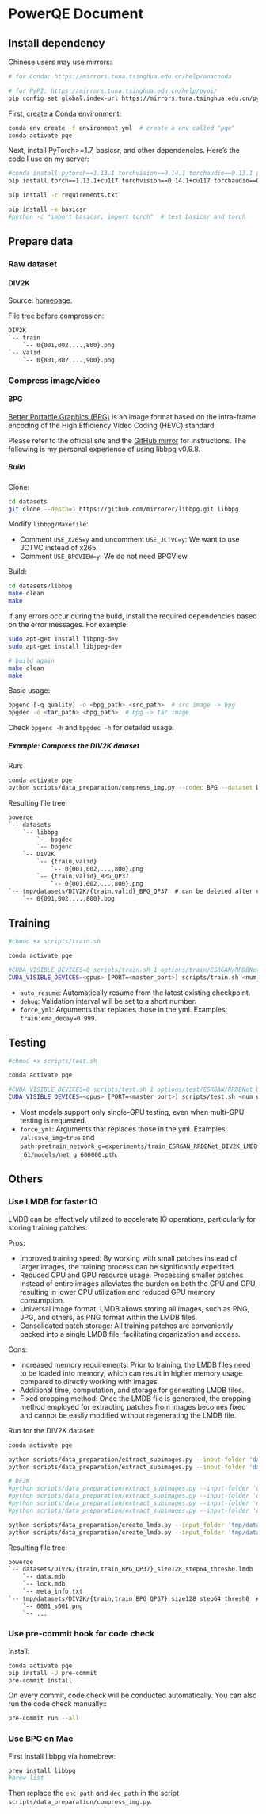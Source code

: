 # PowerQE Document

## Install dependency

Chinese users may use mirrors:

```bash
# for Conda: https://mirrors.tuna.tsinghua.edu.cn/help/anaconda

# for PyPI: https://mirrors.tuna.tsinghua.edu.cn/help/pypi/
pip config set global.index-url https://mirrors.tuna.tsinghua.edu.cn/pypi/web/simple
```

First, create a Conda environment:

```bash
conda env create -f environment.yml  # create a env called "pqe"
conda activate pqe
```

Next, install PyTorch>=1.7, basicsr, and other dependencies. Here’s the code I use on my server:

```bash
#conda install pytorch==1.13.1 torchvision==0.14.1 torchaudio==0.13.1 pytorch-cuda=11.7 -c pytorch -c nvidia
pip install torch==1.13.1+cu117 torchvision==0.14.1+cu117 torchaudio==0.13.1 --extra-index-url https://download.pytorch.org/whl/cu117

pip install -r requirements.txt

pip install -e basicsr
#python -c "import basicsr; import torch"  # test basicsr and torch
```

## Prepare data

### Raw dataset

#### DIV2K

Source: [homepage](https://data.vision.ee.ethz.ch/cvl/DIV2K).

File tree before compression:

```txt
DIV2K
`-- train
    `-- 0{001,002,...,800}.png
`-- valid
    `-- 0{801,802,...,900}.png
```

### Compress image/video

#### BPG

[Better Portable Graphics (BPG)](https://bellard.org/bpg) is an image format based on the intra-frame encoding of the High Efficiency Video Coding (HEVC) standard.

Please refer to the official site and the [GitHub mirror](https://github.com/mirrorer/libbpg/blob/master/README) for instructions. The following is my personal experience of using libbpg v0.9.8.

##### Build

Clone:

```bash
cd datasets
git clone --depth=1 https://github.com/mirrorer/libbpg.git libbpg
```

Modify `libbpg/Makefile`:

- Comment `USE_X265=y` and uncomment `USE_JCTVC=y`: We want to use JCTVC instead of x265.
- Comment `USE_BPGVIEW=y`: We do not need BPGView.

Build:

```bash
cd datasets/libbpg
make clean
make
```

If any errors occur during the build, install the required dependencies based on the error messages. For example:

```bash
sudo apt-get install libpng-dev
sudo apt-get install libjpeg-dev

# build again
make clean
make
```

Basic usage:

```bash
bpgenc [-q quality] -o <bpg_path> <src_path>  # src image -> bpg
bpgdec -o <tar_path> <bpg_path>  # bpg -> tar image
```

Check `bpgenc -h` and `bpgdec -h` for detailed usage.

##### Example: Compress the DIV2K dataset

Run:

```bash
conda activate pqe
python scripts/data_preparation/compress_img.py --codec BPG --dataset DIV2K
```

Resulting file tree:

```txt
powerqe
`-- datasets
    `-- libbpg
        `-- bpgdec
        `-- bpgenc
    `-- DIV2K
        `-- {train,valid}
            `-- 0{001,002,...,800}.png
        `-- {train,valid}_BPG_QP37
            `-- 0{001,002,...,800}.png
`-- tmp/datasets/DIV2K/{train,valid}_BPG_QP37  # can be deleted after compression
    `-- 0{001,002,...,800}.bpg
```

## Training

```bash
#chmod +x scripts/train.sh

conda activate pqe

#CUDA_VISIBLE_DEVICES=0 scripts/train.sh 1 options/train/ESRGAN/RRDBNet_DIV2K_LMDB_G1.yml
CUDA_VISIBLE_DEVICES=<gpus> [PORT=<master_port>] scripts/train.sh <num_gpus> <cfg_path> [--auto_resume] [--debug] [--force_yml <key>=<value>]
```

- `auto_resume`: Automatically resume from the latest existing checkpoint.
- `debug`: Validation interval will be set to a short number.
- `force_yml`: Arguments that replaces those in the yml. Examples: `train:ema_decay=0.999`.

## Testing

```bash
#chmod +x scripts/test.sh

conda activate pqe

#CUDA_VISIBLE_DEVICES=0 scripts/test.sh 1 options/test/ESRGAN/RRDBNet_DIV2K_LMDB_G1_latest.yml --force_yml path:pretrain_network_g=experiments/train_ESRGAN_RRDBNet_DIV2K_LMDB_G1/models/net_g_600000.pth
CUDA_VISIBLE_DEVICES=<gpus> [PORT=<master_port>] scripts/test.sh <num_gpus> <cfg_path> [--force_yml <key>=<value>]
```

- Most models support only single-GPU testing, even when multi-GPU testing is requested.
- `force_yml`: Arguments that replaces those in the yml. Examples: `val:save_img=true` and `path:pretrain_network_g=experiments/train_ESRGAN_RRDBNet_DIV2K_LMDB_G1/models/net_g_600000.pth`.

## Others

### Use LMDB for faster IO

LMDB can be effectively utilized to accelerate IO operations, particularly for storing training patches.

Pros:

- Improved training speed: By working with small patches instead of larger images, the training process can be significantly expedited.
- Reduced CPU and GPU resource usage: Processing smaller patches instead of entire images alleviates the burden on both the CPU and GPU, resulting in lower CPU utilization and reduced GPU memory consumption.
- Universal image format: LMDB allows storing all images, such as PNG, JPG, and others, as PNG format within the LMDB files.
- Consolidated patch storage: All training patches are conveniently packed into a single LMDB file, facilitating organization and access.

Cons:

- Increased memory requirements: Prior to training, the LMDB files need to be loaded into memory, which can result in higher memory usage compared to directly working with images.
- Additional time, computation, and storage for generating LMDB files.
- Fixed cropping method: Once the LMDB file is generated, the cropping method employed for extracting patches from images becomes fixed and cannot be easily modified without regenerating the LMDB file.

Run for the DIV2K dataset:

```bash
conda activate pqe

python scripts/data_preparation/extract_subimages.py --input-folder 'datasets/DIV2K/train' --save-folder 'tmp/datasets/DIV2K/train'
python scripts/data_preparation/extract_subimages.py --input-folder 'datasets/DIV2K/train_BPG_QP37' --save-folder 'tmp/datasets/DIV2K/train_BPG_QP37'

# DF2K
#python scripts/data_preparation/extract_subimages.py --input-folder 'datasets/DIV2K/train' --save-folder 'tmp/datasets/DF2K/train'
#python scripts/data_preparation/extract_subimages.py --input-folder 'datasets/Flickr2K' --save-folder 'tmp/datasets/DF2K/train' --allow-exist
#python scripts/data_preparation/extract_subimages.py --input-folder 'datasets/DIV2K/train_BPG_QP37' --save-folder 'tmp/datasets/DF2K/train_BPG_QP37'
#python scripts/data_preparation/extract_subimages.py --input-folder 'datasets/Flickr2K_BPG_QP37' --save-folder 'tmp/datasets/DF2K/train_BPG_QP37' --allow-exist

python scripts/data_preparation/create_lmdb.py --input_folder 'tmp/datasets/DIV2K/train_size128_step64_thresh0' --lmdb_path 'datasets/DIV2K/train_size128_step64_thresh0.lmdb'
python scripts/data_preparation/create_lmdb.py --input_folder 'tmp/datasets/DIV2K/train_BPG_QP37_size128_step64_thresh0' --lmdb_path 'datasets/DIV2K/train_BPG_QP37_size128_step64_thresh0.lmdb'
```

Resulting file tree:

```txt
powerqe
`-- datasets/DIV2K/{train,train_BPG_QP37}_size128_step64_thresh0.lmdb
    `-- data.mdb
    `-- lock.mdb
    `-- meta_info.txt
`-- tmp/datasets/DIV2K/{train,train_BPG_QP37}_size128_step64_thresh0  # can be deleted
    `-- 0001_s001.png
    `-- ...
```

### Use pre-commit hook for code check

Install:

```bash
conda activate pqe
pip install -U pre-commit
pre-commit install
```

On every commit, code check will be conducted automatically. You can also run the code check manually::

```bash
pre-commit run --all
```

### Use BPG on Mac

First install libbpg via homebrew:

```bash
brew install libbpg
#brew list
```

Then replace the `enc_path` and `dec_path` in the script `scripts/data_preparation/compress_img.py`.

